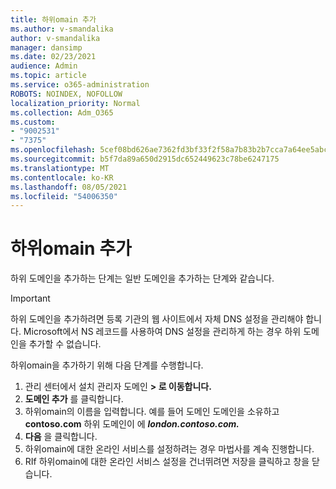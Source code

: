 ```yaml
---
title: 하위omain 추가
ms.author: v-smandalika
author: v-smandalika
manager: dansimp
ms.date: 02/23/2021
audience: Admin
ms.topic: article
ms.service: o365-administration
ROBOTS: NOINDEX, NOFOLLOW
localization_priority: Normal
ms.collection: Adm_O365
ms.custom:
- "9002531"
- "7375"
ms.openlocfilehash: 5cef08bd626ae7362fd3bf33f2f58a7b83b2b7cca7a64ee5abc9efaa546acd72
ms.sourcegitcommit: b5f7da89a650d2915dc652449623c78be6247175
ms.translationtype: MT
ms.contentlocale: ko-KR
ms.lasthandoff: 08/05/2021
ms.locfileid: "54006350"
---
```

# <a name="add-a-subdomain"></a>하위omain 추가

하위 도메인을 추가하는 단계는 일반 도메인을 추가하는 단계와 같습니다. 

> [!IMPORTANT]
> 하위 도메인을 추가하려면 등록 기관의 웹 사이트에서 자체 DNS 설정을 관리해야 합니다. Microsoft에서 NS 레코드를 사용하여 DNS 설정을 관리하게 하는 경우 하위 도메인을 추가할 수 없습니다. 

하위omain을 추가하기 위해 다음 단계를 수행합니다.

1. 관리 센터에서 설치 관리자 도메인 **> 로 이동합니다.**
2. **도메인 추가** 를 클릭합니다.
3. 하위omain의 이름을 입력합니다. 예를 들어 도메인 도메인을 소유하고 **contoso.com** 하위 도메인이 에 **_london.contoso.com._**
4. **다음** 을 클릭합니다.
5. 하위omain에 대한 온라인 서비스를 설정하려는 경우 마법사를 계속 진행합니다.
6. RIf 하위omain에 대한 온라인 서비스 설정을 건너뛰려면 저장을 클릭하고 창을 닫습니다. 

